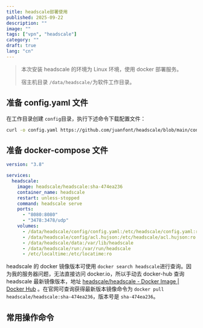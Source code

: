 ```yaml
---
title: headscale部署使用
published: 2025-09-22
description: ""
image: ""
tags: ["vpn", "headscale"]
category: ""
draft: true
lang: "cn"
---
```


> 本次安装 headscale 的环境为 Linux 环境，使用 docker 部署服务。
>
> 宿主机目录 `/data/headscale/`为软件工作目录。

## 准备 config.yaml 文件

在工作目录创建 `config`目录，执行下述命令下载配置文件：

```bash
curl -o config.yaml https://github.com/juanfont/headscale/blob/main/config-example.yaml
```

## 准备 docker-compose 文件

```yaml
version: "3.8"

services:
  headscale:
    image: headscale/headscale:sha-474ea236
    container_name: headscale
    restart: unless-stopped
    command: headscale serve
    ports:
      - "8080:8080"
      - "3478:3478/udp"
    volumes:
      - /data/headscale/config/config.yaml:/etc/headscale/config.yaml:ro
      - /data/headscale/config/acl.hujson:/etc/headscale/acl.hujson:ro
      - /data/headscale/data:/var/lib/headscale
      - /data/headscale/run:/var/run/headscale
      - /etc/localtime:/etc/locatime:ro
```

headscale 的 docker 镜像版本可使用 `docker search headscale`进行查询。因为我的服务器问题，无法直接访问 docker.io，所以手动去 docker-hub 查询 headscale 最新镜像版本，地址 [headscale/headscale - Docker Image | Docker Hub](https://hub.docker.com/r/headscale/headscale) 。在官网可查询获得最新版本镜像命令为 `docker pull headscale/headscale:sha-474ea236`，版本号是 `sha-474ea236`。

## 常用操作命令
